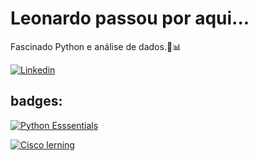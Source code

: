 # Leonardo passou por aqui... 

Fascinado Python e análise de dados.🐍📊

  
  

[![Linkedin](https://img.shields.io/badge/LinkedIn-0077B5?style=for-the-badge&logo=linkedin&logoColor=white)](https://www.linkedin.com/in/leonardo-txsp-dev/)
  
## badges:

  

  [<img  align="center"  alt="Python Esssentials"  src ="https://images.credly.com/size/110x110/images/68c0b94d-f6ac-40b1-a0e0-921439eb092e/image.png">](https://www.credly.com/badges/4405a4a5-2d1d-43b3-b812-970d91e75ca3/public_url)

[<img  align="center"  alt="Cisco lerning" href="https://www.credly.com/badges/8677b043-f02c-4e68-9bb1-95218674831c/public_url" src ="https://images.credly.com/size/110x110/images/b1395248-483c-48cd-b40d-7fe93837c37d/image.png">
](https://www.credly.com/badges/8677b043-f02c-4e68-9bb1-95218674831c/public_url)

  

</div><br/>